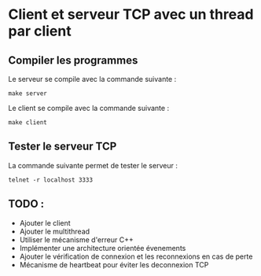 # Client et serveur TCP avec un thread par client

## Compiler les programmes

Le serveur se compile avec la commande suivante :

`` make server ``

Le client se compile avec la commande suivante :

`` make client ``

## Tester le serveur TCP

La commande suivante permet de tester le serveur : 

``telnet -r localhost 3333 ``

## TODO :
- Ajouter le client
- Ajouter le multithread
- Utiliser le mécanisme d'erreur C++
- Implémenter une architecture orientée évenements
- Ajouter le vérification de connexion et les reconnexions en cas de perte
- Mécanisme de heartbeat pour éviter les deconnexion TCP